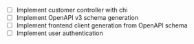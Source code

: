 - [ ] Implement customer controller with chi
- [ ] Implement OpenAPI v3 schema generation
- [ ] Implement frontend client generation from OpenAPI schema
- [ ] Implement user authentication
